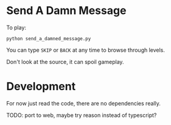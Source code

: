 # Send A Damn Message

To play:
```
python send_a_damned_message.py
```

You can type `SKIP` or `BACK` at any time to browse through levels.

Don't look at the source, it can spoil gameplay.

# Development

For now just read the code, there are no dependencies really.

TODO: port to web, maybe try reason instead of typescript?
